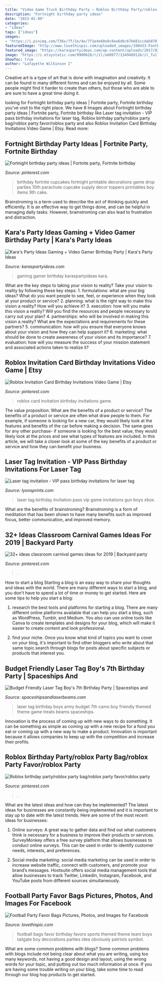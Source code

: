 ```yaml
---
title: "Video Game Truck Birthday Party ~ Roblox Birthday Party/roblox Party Bag/roblox Party Favor/roblox Party"
description: "Fortnight birthday party ideas"
date: "2023-01-09"
categories:
- "ideas"
tags: ["ideas"]
images:
- "https://i.pinimg.com/736x/7f/1e/4e/7f1e4e60a9c8ea6dbc67b681ccdab870.jpg"
featuredImage: "http://www.lovethispic.com/uploaded_images/198433-Football-Party-Favor-Bags.jpg"
featured_image: "https://karaspartyideas.com/wp-content/uploads/2017/03/Gaming-Video-Gamer-Birthday-Party-via-Karas-Party-Ideas-KarasPartyIdeas.com6_.jpeg"
image: "https://i.etsystatic.com/9900626/r/il/a68977/1349489116/il_fullxfull.1349489116_p4bo.jpg"
ShowToc: true
author: "Lafayette Wilkinson I"
---
```



Creative art is a type of art that is done with imagination and creativity. It can be found in many different forms and can be enjoyed by all. Some people might find it harder to create than others, but those who are able to are sure to have a great time doing it.

	

		
looking for Fortnight birthday party ideas | Fortnite party, Fortnite birthday you've visit to the right place. We have 8 Images about Fortnight birthday party ideas | Fortnite party, Fortnite birthday like Laser tag invitation - VIP pass birthday invitations for laser tag, Roblox birthday party/roblox party bag/roblox party favor/roblox party and also Roblox Invitation Card Birthday Invitations Video Game | Etsy. Read more:
		
    
## Fortnight Birthday Party Ideas | Fortnite Party, Fortnite Birthday

<img loading=lazy src="https://i.pinimg.com/736x/91/ea/2b/91ea2b0a78a3ba21bb04510ac66a4edc.jpg" onerror="this.onerror=null;this.src='https://tse3.mm.bing.net/th?id=OIP.4VXNUiPcNgSMDna8ZXMppQHaNd&amp;pid=15.1';" alt="Fortnight birthday party ideas | Fortnite party, Fortnite birthday">

_Source: pinterest.com_

>birthday fortnite cupcakes fortnight printable decorations game drop parties 10th parachute cupcake supply decor toppers printables boy items 9th cake. 

	

Brainstroming is a term used to describe the act of thinking quickly and efficiently. It is an effective way to get things done, and can be helpful in managing daily tasks. However, brainstroming can also lead to frustration and distraction.

    
## Kara&#039;s Party Ideas Gaming + Video Gamer Birthday Party | Kara&#039;s Party Ideas

<img loading=lazy src="https://karaspartyideas.com/wp-content/uploads/2017/03/Gaming-Video-Gamer-Birthday-Party-via-Karas-Party-Ideas-KarasPartyIdeas.com6_.jpeg" onerror="this.onerror=null;this.src='https://tse2.mm.bing.net/th?id=OIP.7q1-xi2d8DAC8gXlOLYsJgHaLK&amp;pid=15.1';" alt="Kara&#039;s Party Ideas Gaming + Video Gamer Birthday Party | Kara&#039;s Party Ideas">

_Source: karaspartyideas.com_

>gaming gamer birthday karaspartyideas kara. 

	

What are the key steps to taking your vision to reality?
Take your vision to reality by following these key steps: 1. formulations: what are your big ideas? What do you want people to see, feel, or experience when they look at your product or service? 2. planning: what is the right way to make this vision a reality? How will you achieve it? 3. execution: how will you make this vision a reality? Will you find the resources and people necessary to carry out your plan? 4. partnerships: who will be involved in making this vision a reality? What are the expectations and requirements for these partners? 5. communication: how will you ensure that everyone knows about your vision and how they can help support it? 6. marketing: what should be done to create awareness of your vision and its importance? 7. evaluation: how will you measure the success of your mission statement and associated actions taken to realize it?

    
## Roblox Invitation Card Birthday Invitations Video Game | Etsy

<img loading=lazy src="https://i.pinimg.com/736x/7f/1e/4e/7f1e4e60a9c8ea6dbc67b681ccdab870.jpg" onerror="this.onerror=null;this.src='https://tse3.mm.bing.net/th?id=OIP.SGLoXmp_B3dm1ixXsspzaAHaKY&amp;pid=15.1';" alt="Roblox Invitation Card Birthday Invitations Video Game | Etsy">

_Source: pinterest.com_

>roblox card invitation birthday invitations game. 

	

The value proposition: What are the benefits of a product or service?
The benefits of a product or service are often what draw people to them. For example, if someone is looking for a new car, they would likely look at the features and benefits of the car before making a decision. The same goes for any other purchase- if someone is looking for the best value, they would likely look at the prices and see what types of features are included. In this article, we will take a closer look at some of the key benefits of a product or service and how they can benefit your business.

    
## Laser Tag Invitation - VIP Pass Birthday Invitations For Laser Tag

<img loading=lazy src="https://i.etsystatic.com/9900626/r/il/a68977/1349489116/il_fullxfull.1349489116_p4bo.jpg" onerror="this.onerror=null;this.src='https://tse2.mm.bing.net/th?id=OIP.CRmn_-A66oxxTebSHw5KfwHaJ4&amp;pid=15.1';" alt="Laser tag invitation - VIP pass birthday invitations for laser tag">

_Source: lyonsprints.com_

>laser tag birthday invitation pass vip game invitations gun boys xbox. 

	

What are the benefits of brainstroming?
Brainstroming is a form of meditation that has been shown to have many benefits such as improved focus, better communication, and improved memory.

    
## 32+ Ideas Classroom Carnival Games Ideas For 2019 | Backyard Party

<img loading=lazy src="https://i.pinimg.com/736x/48/38/cd/4838cd151906d090eda01f38567e421a.jpg" onerror="this.onerror=null;this.src='https://tse3.mm.bing.net/th?id=OIP.CDiLXlPzD0K-ULc36JGPnAAAAA&amp;pid=15.1';" alt="32+ ideas classroom carnival games ideas for 2019 | Backyard party">

_Source: pinterest.com_

>. 

	

How to start a blog
Starting a blog is an easy way to share your thoughts and ideas with the world. There are many different ways to start a blog, and you don't have to spend a lot of time or money to get started. Here are some tips to help you start a blog: 
1. research the best tools and platforms for starting a blog. There are many different online platforms available that can help you start a blog, such as WordPress, Tumblr, and Medium. You also can use online tools like Canva to create templates and designs for your blog, which will make it easier to create content and look professional. 

2. find your niche. Once you know what kind of topics you want to cover on your blog, it's important to find other bloggers who write about that same topic.search through blogs for posts about specific subjects or products that interest you.

    
## Budget Friendly Laser Tag Boy&#039;s 7th Birthday Party | Spaceships And

<img loading=lazy src="http://spaceshipsandlaserbeams.com/wp-content/uploads/2015/09/laser-tag-birthday-party-ideas-boys.jpg" onerror="this.onerror=null;this.src='https://tse1.mm.bing.net/th?id=OIP.qrOjCMFRjC45izUzjej2-wHaLH&amp;pid=15.1';" alt="Budget Friendly Laser Tag Boy&#039;s 7th Birthday Party | Spaceships and">

_Source: spaceshipsandlaserbeams.com_

>laser tag birthday boys army budget 7th camo boy friendly themed theme game treats beams spaceships. 

	

Innovation is the process of coming up with new ways to do something. It can be something as simple as coming up with a new recipe for a food you eat or coming up with a new way to make a product. Innovation is important because it allows companies to keep up with the competition and increase their profits.

    
## Roblox Birthday Party/roblox Party Bag/roblox Party Favor/roblox Party

<img loading=lazy src="https://i.pinimg.com/736x/4f/af/e5/4fafe5b0c46d6bd6fa709a7eaded5b6f.jpg" onerror="this.onerror=null;this.src='https://tse3.mm.bing.net/th?id=OIP._uafj_nKFcEDArhc2pQ0KwHaLH&amp;pid=15.1';" alt="Roblox birthday party/roblox party bag/roblox party favor/roblox party">

_Source: pinterest.com_

>. 

	

What are the latest ideas and how can they be implemented?
The latest ideas for businesses are constantly being implemented and it is important to stay up to date with the latest trends. Here are some of the most recent ideas for businesses:
1. Online surveys: A great way to gather data and find out what customers think is necessary for a business to improve their products or services. SurveyMonkey offers a free survey platform that allows businesses to conduct online surveys. This can be used in order to identify customer needs, interests, and preferences.

2. Social media marketing: social media marketing can be used in order to increase website traffic, connect with customers, and promote your brand’s messages. Hootsuite offers social media management tools that allow businesses to track Twitter, LinkedIn, Instagram, Facebook, and YouTube posts from different sources simultaneously.

    
## Football Party Favor Bags Pictures, Photos, And Images For Facebook

<img loading=lazy src="http://www.lovethispic.com/uploaded_images/198433-Football-Party-Favor-Bags.jpg" onerror="this.onerror=null;this.src='https://tse1.mm.bing.net/th?id=OIP.UMsZA87iboiNr_ZqDnwQugHaLO&amp;pid=15.1';" alt="Football Party Favor Bags Pictures, Photos, and Images for Facebook">

_Source: lovethispic.com_

>football bags favor birthday favors sports themed theme team boys tailgate boy decorations parties idea obviously patriots symbol. 

	

What are some common problems with blogs?
Some common problems with blogs include not being clear about what you are writing, using too many keywords, not having a good design and layout, using the wrong words for your topic, and putting out too much information at once. If you are having some trouble writing on your blog, take some time to read through our blog hop products to get started.

